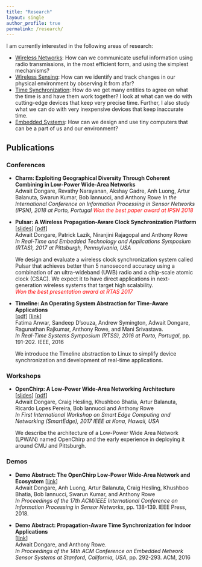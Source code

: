```yaml
---
title: "Research"
layout: single
author_profile: true
permalink: /research/
---
```


I am currently interested in the following areas of research:

- [Wireless Networks](https://en.wikipedia.org/wiki/Wireless): How can we communicate useful information using radio transmissions, in the most efficient form, and using the simplest mechanisms?
- [Wireless Sensing](https://en.wikipedia.org/wiki/Remote_sensing): How can we identify and track changes in our physical environment by observing it from afar?
- [Time Synchronization](https://en.wikipedia.org/wiki/Synchronization): How do we get many entities to agree on what the time is and have them work together? I look at what can we do with cutting-edge devices that keep very precise time. Further, I also study what we can do with very inexpensive devices that keep inaccurate time.
- [Embedded Systems](https://en.wikipedia.org/wiki/Embedded_system): How can we design and use tiny computers that can be a part of us and our environment?

## Publications

### Conferences

- <a name="charm-ipsn2018"></a>
    **Charm: Exploiting Geographical Diversity Through Coherent Combining in Low-Power Wide-Area Networks**  
    Adwait Dongare, Revathy Narayanan, Akshay Gadre, Anh Luong, Artur Balanuta, Swarun Kumar, Bob Iannucci, and Anthony Rowe
    *In the International Conference on Information Processing in Sensor Networks (IPSN), 2018 at Porto, Portugal* 
    <span style="color:red">*Won the best paper award at IPSN 2018*</span>


- <a name="pulsar-rtas2017"></a>
    **Pulsar: A Wireless Propagation-Aware Clock Synchronization Platform**  
    [[slides](/assets/docs/pulsar-slides-rtas17.pdf)]  [[pdf](/assets/docs/pulsar-rtas17.pdf)]  
    Adwait Dongare, Patrick Lazik, Niranjini Rajagopal and Anthony Rowe  
    *In Real-Time and Embedded Technology and Applications Symposium (RTAS),  2017 at Pittsburgh, Pennsylvania, USA*    

    We design and evaluate a wireless clock synchronization system called Pulsar that achieves better than 5 nanosecond accuracy using a combination of an ultra-wideband (UWB) radio and a chip-scale atomic clock (CSAC). We expect it to have direct applications in next-generation wireless systems that target high scalability.  
    <span style="color:red">*Won the best presentation award at RTAS 2017*</span>

- <a name="timeline-rtss2016"></a>
    **Timeline: An Operating System Abstraction for Time-Aware Applications**  
    [[pdf](/assets/docs/timeline-rtss16.pdf)] [[link](http://ieeexplore.ieee.org/document/7809855/)]  
    Fatima Anwar, Sandeep D’souza, Andrew Symington, Adwait Dongare, Ragunathan Rajkumar, Anthony Rowe, and Mani Srivastava.  
    *In Real-Time Systems Symposium (RTSS), 2016 at Porto, Portugal*, pp. 191-202. IEEE, 2016  

    We introduce the Timeline abstraction to Linux to simplify device synchronization and development of real-time applications.

### Workshops

- <a name="openchirp-smartedge2017"></a>
    **OpenChirp: A Low-Power Wide-Area Networking Architecture**  
    [[slides](/assets/docs/openchirp-slides-smartedge17.pdf)] [[pdf](/assets/docs/openchirp-smartedge17.pdf)]  
    Adwait Dongare, Craig Hesling, Khushboo Bhatia, Artur Balanuta, Ricardo Lopes Pereira, Bob Iannucci and Anthony Rowe  
    *In First International Workshop on Smart Edge Computing and Networking (SmartEdge), 2017 IEEE at Kona, Hawaii, USA*  

    We describe the architecture of a Low-Power Wide Area Network (LPWAN) named OpenChirp and the early experience in deploying it around CMU and Pittsburgh.

### Demos

- <a name="openchirp-ipsn2018"></a>
    **Demo Abstract: The OpenChirp Low-Power Wide-Area Network and Ecosystem**
    [[link](http://dl.acm.org/citation.cfm?id=3207976)]  
    Adwait Dongare, Anh Luong, Artur Balanuta, Craig Hesling, Khushboo Bhatia, Bob Iannucci, Swarun Kumar, and Anthony Rowe  
    *In Proceedings of the 17th ACM/IEEE International Conference on Information Processing in Sensor Networks*, pp. 138-139. IEEE Press, 2018.

- <a name="pulsar-sensys2016"></a>
    **Demo Abstract: Propagation-Aware Time Synchronization for Indoor Applications**  
    [[link](http://dl.acm.org/citation.cfm?id=2996528)]  
    Adwait Dongare, and Anthony Rowe.  
    *In Proceedings of the 14th ACM Conference on Embedded Network Sensor Systems at Stanford, California, USA*, pp. 292-293. ACM, 2016